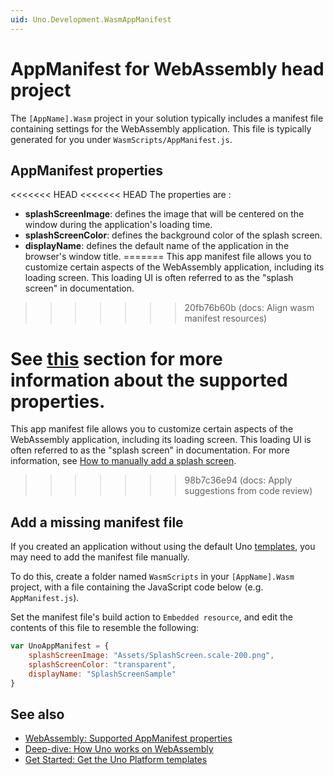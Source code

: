 ```yaml
---
uid: Uno.Development.WasmAppManifest
---
```


# AppManifest for WebAssembly head project

The `[AppName].Wasm` project in your solution typically includes a manifest file containing settings for the WebAssembly application. This file is typically generated for you under `WasmScripts/AppManifest.js`.

## AppManifest properties

<<<<<<< HEAD
<<<<<<< HEAD
The properties are :

* **splashScreenImage**: defines the image that will be centered on the window during the application's loading time.
* **splashScreenColor**: defines the background color of the splash screen.
* **displayName**: defines the default name of the application in the browser's window title.
=======
This app manifest file allows you to customize certain aspects of the WebAssembly application, including its loading screen. This loading UI is often referred to as the "splash screen" in documentation.
>>>>>>> 20fb76b60b (docs: Align wasm manifest resources)

See [this](xref:Uno.Development.SplashScreen#5-webassembly) section for more information about the supported properties.
=======
This app manifest file allows you to customize certain aspects of the WebAssembly application, including its loading screen. This loading UI is often referred to as the "splash screen" in documentation. For more information, see [How to manually add a splash screen](xref:Uno.Development.SplashScreen#5-webassembly).
>>>>>>> 98b7c36e94 (docs: Apply suggestions from code review)

## Add a missing manifest file

If you created an application without using the default Uno [templates](xref:Uno.GetStarted.dotnet-new), you may need to add the manifest file manually.

To do this, create a folder named `WasmScripts` in your `[AppName].Wasm` project, with a file containing the JavaScript code below
(e.g. `AppManifest.js`).

Set the manifest file's build action to `Embedded resource`, and edit the contents of this file to resemble the following:

```javascript
var UnoAppManifest = {
    splashScreenImage: "Assets/SplashScreen.scale-200.png",
    splashScreenColor: "transparent",
    displayName: "SplashScreenSample"
}
```

## See also

- [WebAssembly: Supported AppManifest properties](xref:Uno.Development.SplashScreen#5-webassembly)
- [Deep-dive: How Uno works on WebAssembly](xref:Uno.Contributing.Wasm#web-webassembly)
- [Get Started: Get the Uno Platform templates](xref:Uno.GetStarted)